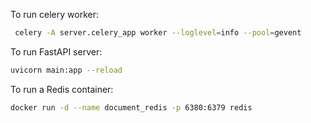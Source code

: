 To run celery worker:

<!-- # celery -A server.celery_app worker --loglevel=info --pool=solo  -->

```bash
 celery -A server.celery_app worker --loglevel=info --pool=gevent
```

To run FastAPI server:

```bash
uvicorn main:app --reload
```

To run a Redis container:

```bash
docker run -d --name document_redis -p 6380:6379 redis
```
